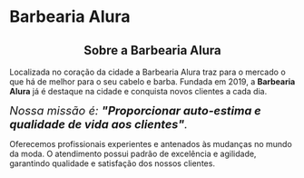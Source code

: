 <!DOCTYPE html>
<html lang"pt-br">
<head>

<meta charset="UTF-8">

</head>
<body>
<H1>Barbearia Alura</H1>

  <h2 style="text-align: center">Sobre a Barbearia Alura</h2>

  <p1>Localizada no coração da cidade a Barbearia Alura traz para o mercado o que há de melhor para o seu cabelo e barba. Fundada em 2019, a <strong>Barbearia Alura</strong> já é destaque na cidade e        conquista novos clientes a cada dia.</p1>

  <p2 style="font-size: 20px"><em>Nossa missão é: <strong>"Proporcionar auto-estima e qualidade de vida aos clientes"</strong>.</em></p2>

  <p3>Oferecemos profissionais experientes e antenados às mudanças no mundo da moda. O atendimento possui padrão de excelência e agilidade, garantindo qualidade e satisfação dos nossos clientes.</p3>
</body>  
</html>
